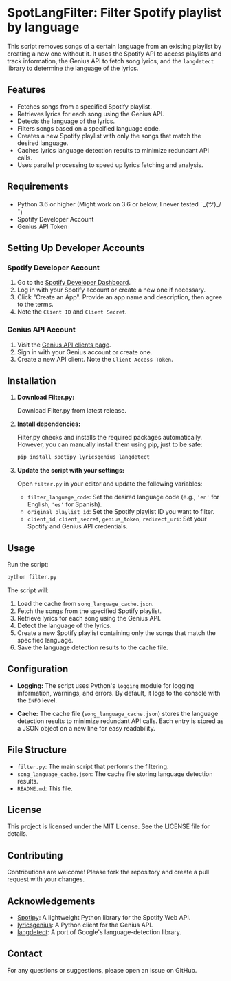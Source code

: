 # SpotLangFilter: Filter Spotify playlist by language

This script removes songs of a certain language from an existing playlist by creating a new one without it. It uses the Spotify API to access playlists and track information, the Genius API to fetch song lyrics, and the `langdetect` library to determine the language of the lyrics.

## Features

- Fetches songs from a specified Spotify playlist.
- Retrieves lyrics for each song using the Genius API.
- Detects the language of the lyrics.
- Filters songs based on a specified language code.
- Creates a new Spotify playlist with only the songs that match the desired language.
- Caches lyrics language detection results to minimize redundant API calls.
- Uses parallel processing to speed up lyrics fetching and analysis.

## Requirements

- Python 3.6 or higher (Might work on 3.6 or below, I never tested ¯\_(ツ)_/¯)
- Spotify Developer Account
- Genius API Token

## Setting Up Developer Accounts

### Spotify Developer Account
1. Go to the [Spotify Developer Dashboard](https://developer.spotify.com/dashboard/).
2. Log in with your Spotify account or create a new one if necessary.
3. Click "Create an App". Provide an app name and description, then agree to the terms.
4. Note the `Client ID` and `Client Secret`.

### Genius API Account
1. Visit the [Genius API clients page](https://genius.com/api-clients).
2. Sign in with your Genius account or create one.
3. Create a new API client. Note the `Client Access Token`.

## Installation

1. **Download Filter.py:**

   Download Filter.py from latest release.

3. **Install dependencies:**

   Filter.py checks and installs the required packages automatically. However, you can manually install them using pip, just to be safe:

   ```sh
   pip install spotipy lyricsgenius langdetect
   ```

4. **Update the script with your settings:**

   Open `filter.py` in your editor and update the following variables:
   
   - `filter_language_code`: Set the desired language code (e.g., `'en'` for English, `'es'` for Spanish).
   - `original_playlist_id`: Set the Spotify playlist ID you want to filter.
   - `client_id`, `client_secret`, `genius_token`, `redirect_uri`: Set your Spotify and Genius API credentials.

## Usage

Run the script:

```sh
python filter.py
```

The script will:
1. Load the cache from `song_language_cache.json`.
2. Fetch the songs from the specified Spotify playlist.
3. Retrieve lyrics for each song using the Genius API.
4. Detect the language of the lyrics.
5. Create a new Spotify playlist containing only the songs that match the specified language.
6. Save the language detection results to the cache file.

## Configuration

- **Logging:** The script uses Python's `logging` module for logging information, warnings, and errors. By default, it logs to the console with the `INFO` level.

- **Cache:** The cache file (`song_language_cache.json`) stores the language detection results to minimize redundant API calls. Each entry is stored as a JSON object on a new line for easy readability.

## File Structure

- `filter.py`: The main script that performs the filtering.
- `song_language_cache.json`: The cache file storing language detection results.
- `README.md`: This file.

## License

This project is licensed under the MIT License. See the LICENSE file for details.

## Contributing

Contributions are welcome! Please fork the repository and create a pull request with your changes.

## Acknowledgements

- [Spotipy](https://github.com/plamere/spotipy): A lightweight Python library for the Spotify Web API.
- [lyricsgenius](https://github.com/johnwmillr/LyricsGenius): A Python client for the Genius API.
- [langdetect](https://pypi.org/project/langdetect/): A port of Google's language-detection library.

## Contact

For any questions or suggestions, please open an issue on GitHub.
